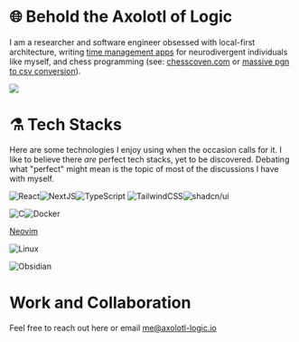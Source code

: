 
# 🌐 Behold the Axolotl of Logic

I am a researcher and software engineer obsessed with local-first architecture, writing [time management apps](https://github.com/axolotl-logic/work-time) for neurodivergent individuals like myself, and chess programming (see: [chesscoven.com](https://github.com/axolotl-logic/chess-coven) or [massive pgn to csv conversion](https://github.com/axolotl-logic/pgne3k)).

![](https://github-readme-stats.vercel.app/api?username=axolotl-logic&theme=radical&hide_border=false&include_all_commits=true&count_private=true)<br/>

# ⚗️ Tech Stacks

Here are some technologies I enjoy using when the occasion calls for it. I like to believe there *are* perfect tech stacks, yet to be discovered. Debating what "perfect" might mean is the topic of most of the discussions I have with myself.

![React](https://img.shields.io/badge/react-%2320232a.svg?style=for-the-badge&logo=react&logoColor=%2361DAFB)![NextJS](https://img.shields.io/badge/next.js-000000?style=for-the-badge&logo=nextdotjs&logoColor=white)![TypeScript](https://img.shields.io/badge/typescript-%23007ACC.svg?style=for-the-badge&logo=typescript&logoColor=white)
![TailwindCSS](https://img.shields.io/badge/tailwindcss-%2338B2AC.svg?style=for-the-badge&logo=tailwind-css&logoColor=white)![shadcn/ui](https://img.shields.io/badge/shadcn%2Fui-000?logo=shadcnui&logoColor=fff&style=for-the-badge)

![C](https://img.shields.io/badge/c-%2300599C.svg?style=for-the-badge&logo=c&logoColor=white)![Docker](https://img.shields.io/badge/Docker-2496ED?style=for-the-badge&logo=docker&logoColor=fff)

[Neovim](https://img.shields.io/badge/Neovim-57A143?logo=neovim&logoColor=fff)

![Linux](https://img.shields.io/badge/Linux-FCC624?logo=linux&logoColor=black)

![Obsidian](https://img.shields.io/badge/Obsidian-%23483699.svg?&logo=obsidian&logoColor=white)

# Work and Collaboration

Feel free to reach out here or email me@axolotl-logic.io
